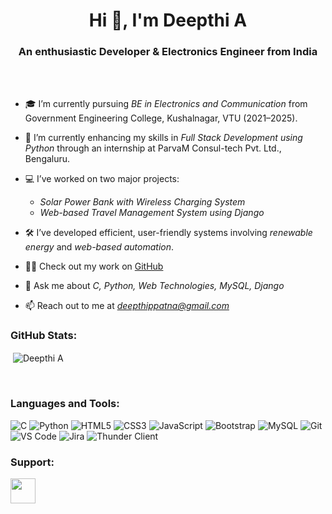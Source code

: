<h1 align="center">Hi 👋, I'm Deepthi A</h1>
<h3 align="center">An enthusiastic Developer & Electronics Engineer from India</h3>

<br>
<br>

- 🎓 I’m currently pursuing *BE in Electronics and Communication* from Government Engineering College, Kushalnagar, VTU (2021–2025).

- 🌱 I’m currently enhancing my skills in *Full Stack Development using Python* through an internship at ParvaM Consul-tech Pvt. Ltd., Bengaluru.

- 💻 I’ve worked on two major projects:
  - *Solar Power Bank with Wireless Charging System*
  - *Web-based Travel Management System using Django*

- 🛠 I’ve developed efficient, user-friendly systems involving *renewable energy* and *web-based automation*.

- 👨‍💻 Check out my work on [GitHub](https://github.com/Deepthi7975A/deepthi_4gl21ec015_parvam_training.git)

- 💬 Ask me about *C, Python, Web Technologies, MySQL, Django*

- 📫 Reach out to me at *deepthippatna@gmail.com*

<h3 align="left">GitHub Stats:</h3>
<div>
<p>&nbsp;<img align="center" src="https://github-readme-stats.vercel.app/api?username=Deepthi7975A&show_icons=true&locale=en" alt="Deepthi A" /></p>
</div>

<br>

<h3 align="left">Languages and Tools:</h3>

![C](https://img.shields.io/badge/c-%2300599C.svg?style=flat&logo=c&logoColor=white)
![Python](https://img.shields.io/badge/python-3670A0?style=flat&logo=python&logoColor=ffdd54)
![HTML5](https://img.shields.io/badge/html5-%23E34F26.svg?style=flat&logo=html5&logoColor=white)
![CSS3](https://img.shields.io/badge/css3-%231572B6.svg?style=flat&logo=css3&logoColor=white)
![JavaScript](https://img.shields.io/badge/javascript-%23323330.svg?style=flat&logo=javascript&logoColor=%23F7DF1E)
![Bootstrap](https://img.shields.io/badge/bootstrap-%23563D7C.svg?style=flat&logo=bootstrap&logoColor=white)
![MySQL](https://img.shields.io/badge/mysql-%2300f.svg?style=flat&logo=mysql&logoColor=white)
![Git](https://img.shields.io/badge/git-%23F05033.svg?style=flat&logo=git&logoColor=white)
![VS Code](https://img.shields.io/badge/VSCode-%23007ACC.svg?style=flat&logo=visual-studio-code&logoColor=white)
![Jira](https://img.shields.io/badge/jira-%230A0FFF.svg?style=flat&logo=jira&logoColor=white)
![Thunder Client](https://img.shields.io/badge/Thunder--Client-%2338A169.svg?style=flat&logoColor=white)

<h3 align="left">Support:</h3>
<p><a href="mailto:deepthippatna@gmail.com"> <img align="left" src="https://img.shields.io/badge/Email-Me-orange?style=for-the-badge&logo=gmail&logoColor=white" height="40" /></a></p>
